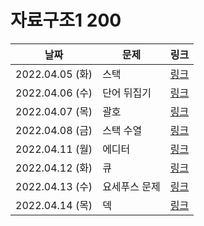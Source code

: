 # 자료구조1 200


날짜| 문제      | 링크                                          |
|---|---------|---------------------------------------------|
|2022.04.05 (화)| 스택      | [링크](https://www.acmicpc.net/problem/10828) 
|2022.04.06 (수)| 단어 뒤집기  | [링크](https://www.acmicpc.net/problem/9093)  |
|2022.04.07 (목)| 괄호      | [링크](https://www.acmicpc.net/problem/9012)                                      |
|2022.04.08 (금)| 스택 수열   |[링크](https://www.acmicpc.net/problem/1874)  |
|2022.04.11 (월)| 에디터     |[링크](https://www.acmicpc.net/problem/1406)  |
|2022.04.12 (화)| 큐       |[링크](https://www.acmicpc.net/problem/10845)  |
|2022.04.13 (수)| 요세푸스 문제 |[링크](https://www.acmicpc.net/problem/1158)  |
|2022.04.14 (목)| 덱       |[링크](https://www.acmicpc.net/problem/10866)  |
